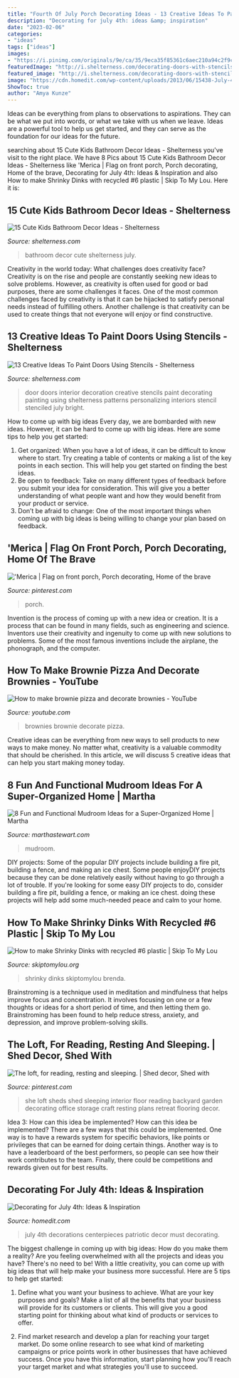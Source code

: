 ```yaml
---
title: "Fourth Of July Porch Decorating Ideas - 13 Creative Ideas To Paint Doors Using Stencils"
description: "Decorating for july 4th: ideas &amp; inspiration"
date: "2023-02-06"
categories:
- "ideas"
tags: ["ideas"]
images:
- "https://i.pinimg.com/originals/9e/ca/35/9eca35f85361c6aec210a94c2f9c9aea.jpg"
featuredImage: "http://i.shelterness.com/decorating-doors-with-stencils-6.jpg"
featured_image: "http://i.shelterness.com/decorating-doors-with-stencils-6.jpg"
image: "https://cdn.homedit.com/wp-content/uploads/2013/06/15438-July-4th-Decor.jpg"
ShowToc: true
author: "Amya Kunze"
---
```



Ideas can be everything from plans to observations to aspirations. They can be what we put into words, or what we take with us when we leave. Ideas are a powerful tool to help us get started, and they can serve as the foundation for our ideas for the future.

	

		
searching about 15 Cute Kids Bathroom Decor Ideas - Shelterness you've visit to the right place. We have 8 Pics about 15 Cute Kids Bathroom Decor Ideas - Shelterness like &#039;Merica | Flag on front porch, Porch decorating, Home of the brave, Decorating for July 4th: Ideas &amp; Inspiration and also How to make Shrinky Dinks with recycled #6 plastic | Skip To My Lou. Here it is:
		
    
## 15 Cute Kids Bathroom Decor Ideas - Shelterness

<img loading=lazy src="http://i.shelterness.com/kids-bathroom-decor-ideas-11.jpg" onerror="this.onerror=null;this.src='https://tse4.mm.bing.net/th?id=OIP.WSQKLPKp7Jy6mJjL5pu8eAHaMS&amp;pid=15.1';" alt="15 Cute Kids Bathroom Decor Ideas - Shelterness">

_Source: shelterness.com_

>bathroom decor cute shelterness july. 

	

Creativity in the world today: What challenges does creativity face?
Creativity is on the rise and people are constantly seeking new ideas to solve problems. However, as creativity is often used for good or bad purposes, there are some challenges it faces. One of the most common challenges faced by creativity is that it can be hijacked to satisfy personal needs instead of fulfilling others. Another challenge is that creativity can be used to create things that not everyone will enjoy or find constructive.

    
## 13 Creative Ideas To Paint Doors Using Stencils - Shelterness

<img loading=lazy src="http://i.shelterness.com/decorating-doors-with-stencils-6.jpg" onerror="this.onerror=null;this.src='https://tse4.mm.bing.net/th?id=OIP.drVYAIkvCbb0LWTvdXAUdQAAAA&amp;pid=15.1';" alt="13 Creative Ideas To Paint Doors Using Stencils - Shelterness">

_Source: shelterness.com_

>door doors interior decoration creative stencils paint decorating painting using shelterness patterns personalizing interiors stencil stenciled july bright. 

	

How to come up with big ideas
Every day, we are bombarded with new ideas. However, it can be hard to come up with big ideas. Here are some tips to help you get started: 
1. Get organized: When you have a lot of ideas, it can be difficult to know where to start. Try creating a table of contents or making a list of the key points in each section. This will help you get started on finding the best ideas. 
2. Be open to feedback: Take on many different types of feedback before you submit your idea for consideration. This will give you a better understanding of what people want and how they would benefit from your product or service. 
3. Don’t be afraid to change: One of the most important things when coming up with big ideas is being willing to change your plan based on feedback.

    
## &#039;Merica | Flag On Front Porch, Porch Decorating, Home Of The Brave

<img loading=lazy src="https://i.pinimg.com/originals/9e/ca/35/9eca35f85361c6aec210a94c2f9c9aea.jpg" onerror="this.onerror=null;this.src='https://tse3.mm.bing.net/th?id=OIP.70NEd9_F3wKJzgUH-ddcywHaLH&amp;pid=15.1';" alt="&#039;Merica | Flag on front porch, Porch decorating, Home of the brave">

_Source: pinterest.com_

>porch. 

	

Invention is the process of coming up with a new idea or creation. It is a process that can be found in many fields, such as engineering and science. Inventors use their creativity and ingenuity to come up with new solutions to problems. Some of the most famous inventions include the airplane, the phonograph, and the computer.

    
## How To Make Brownie Pizza And Decorate Brownies - YouTube

<img loading=lazy src="http://i.ytimg.com/vi/HX3rM9aECNY/maxresdefault.jpg" onerror="this.onerror=null;this.src='https://tse2.mm.bing.net/th?id=OIP.liBY1rjmVtdG863JKn7s1QHaEK&amp;pid=15.1';" alt="How to make brownie pizza and decorate brownies - YouTube">

_Source: youtube.com_

>brownies brownie decorate pizza. 

	

Creative ideas can be everything from new ways to sell products to new ways to make money. No matter what, creativity is a valuable commodity that should be cherished. In this article, we will discuss 5 creative ideas that can help you start making money today.

    
## 8 Fun And Functional Mudroom Ideas For A Super-Organized Home | Martha

<img loading=lazy src="https://assets.marthastewart.com/styles/wmax-1500/d36/chalkboard-design-mudroom-ideas-0816/chalkboard-design-mudroom-ideas-0816_0.jpg?itok=KvMRCQI2" onerror="this.onerror=null;this.src='https://tse2.mm.bing.net/th?id=OIP.I1w3dNJU_OZCoZeqGoAe2wHaKh&amp;pid=15.1';" alt="8 Fun and Functional Mudroom Ideas for a Super-Organized Home | Martha">

_Source: marthastewart.com_

>mudroom. 

	

DIY projects: Some of the popular DIY projects include building a fire pit, building a fence, and making an ice chest.
Some people enjoyDIY projects because they can be done relatively easily without having to go through a lot of trouble. If you're looking for some easy DIY projects to do, consider building a fire pit, building a fence, or making an ice chest. doing these projects will help add some much-needed peace and calm to your home.

    
## How To Make Shrinky Dinks With Recycled #6 Plastic | Skip To My Lou

<img loading=lazy src="https://www.skiptomylou.org/wp-content/uploads/2009/01/shrinky-dinks-1-1.jpg" onerror="this.onerror=null;this.src='https://tse4.mm.bing.net/th?id=OIP.afAGWpmuYAuYjJvTrWKwGwAAAA&amp;pid=15.1';" alt="How to make Shrinky Dinks with recycled #6 plastic | Skip To My Lou">

_Source: skiptomylou.org_

>shrinky dinks skiptomylou brenda. 

	

Brainstroming is a technique used in meditation and mindfulness that helps improve focus and concentration. It involves focusing on one or a few thoughts or ideas for a short period of time, and then letting them go. Brainstroming has been found to help reduce stress, anxiety, and depression, and improve problem-solving skills.

    
## The Loft, For Reading, Resting And Sleeping. | Shed Decor, Shed With

<img loading=lazy src="https://i.pinimg.com/736x/73/92/8b/73928b9a1853390c73393a9057bef5cf--she-sheds-play-houses.jpg" onerror="this.onerror=null;this.src='https://tse2.mm.bing.net/th?id=OIP.6MlL-y8KaM2PVM0ZbjtNXAHaJ3&amp;pid=15.1';" alt="The loft, for reading, resting and sleeping. | Shed decor, Shed with">

_Source: pinterest.com_

>she loft sheds shed sleeping interior floor reading backyard garden decorating office storage craft resting plans retreat flooring decor. 

	

Idea 3: How can this idea be implemented?
How can this idea be implemented? 
There are a few ways that this could be implemented. One way is to have a rewards system for specific behaviors, like points or privileges that can be earned for doing certain things. Another way is to have a leaderboard of the best performers, so people can see how their work contributes to the team. Finally, there could be competitions and rewards given out for best results.

    
## Decorating For July 4th: Ideas &amp; Inspiration

<img loading=lazy src="https://cdn.homedit.com/wp-content/uploads/2013/06/15438-July-4th-Decor.jpg" onerror="this.onerror=null;this.src='https://tse1.mm.bing.net/th?id=OIP.Gt4FOYYYvrMTowM-hNFKpwHaLI&amp;pid=15.1';" alt="Decorating for July 4th: Ideas &amp; Inspiration">

_Source: homedit.com_

>july 4th decorations centerpieces patriotic decor must decorating. 

	

The biggest challenge in coming up with big ideas: How do you make them a reality?
Are you feeling overwhelmed with all the projects and ideas you have? There's no need to be! With a little creativity, you can come up with big ideas that will help make your business more successful. Here are 5 tips to help get started: 
1. Define what you want your business to achieve. What are your key purposes and goals? Make a list of all the benefits that your business will provide for its customers or clients. This will give you a good starting point for thinking about what kind of products or services to offer. 

2. Find market research and develop a plan for reaching your target market. Do some online research to see what kind of marketing campaigns or price points work in other businesses that have achieved success. Once you have this information, start planning how you'll reach your target market and what strategies you'll use to succeed.

